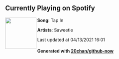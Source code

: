 ## Currently Playing on Spotify

[<img align="left" width="100" src="https://i.scdn.co/image/ab67616d00001e02a2e401d7c502d86ae39e5278">](https://open.spotify.com/album/3XpOIE22NDEl5VSguQGv2h)

**Song**: Tap In

**Artists**: Saweetie

Last updated at 04/13/2021 16:01

#### Generated with [20chan/github-now](https://github.com/20chan/github-now)